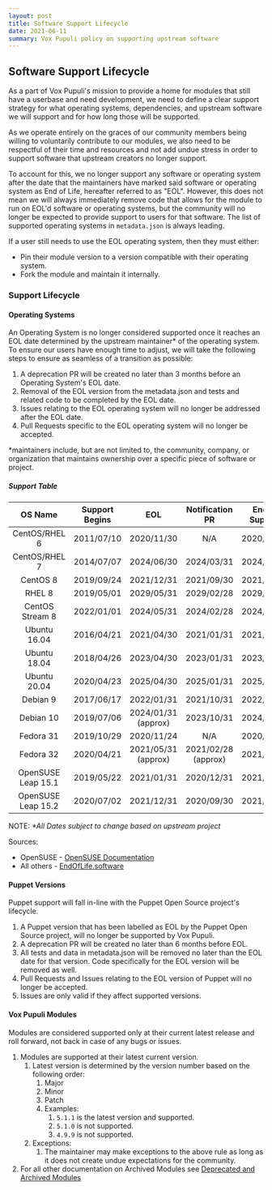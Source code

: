 ```yaml
---
layout: post
title: Software Support Lifecycle
date: 2021-06-11
summary: Vox Pupuli policy on supporting upstream software
---
```


## Software Support Lifecycle

As a part of Vox Pupuli's mission to provide a home for modules that still have a userbase and need development, we need to define a clear support strategy for what operating systems, dependencies, and upstream software we will support and for how long those will be supported.

As we operate entirely on the graces of our community members being willing to voluntarily contribute to our modules, we also need to be respectful of their time and resources and not add undue stress in order to support software that upstream creators no longer support.

To account for this, we no longer support any software or operating system after the date that the maintainers have marked said software or operating system as End of Life, hereafter referred to as "EOL". However, this does not mean we will always immediately remove code that allows for the module to run on EOL'd software or operating systems, but the community will no longer be expected to provide support to users for that software. The list of supported operating systems in `metadata.json` is always leading.

If a user still needs to use the EOL operating system, then they must either:

* Pin their module version to a version compatible with their operating system.
* Fork the module and maintain it internally.

### Support Lifecycle

#### Operating Systems

An Operating System is no longer considered supported once it reaches an EOL date determined by the upstream maintainer* of the operating system. To ensure our users have enough time to adjust, we will take the following steps to ensure as seamless of a transition as possible:

1. A deprecation PR will be created no later than 3 months before an Operating System's EOL date.
2. Removal of the EOL version from the metadata.json and tests and related code to be completed by the EOL date.
3. Issues relating to the EOL operating system will no longer be addressed after the EOL date.
4. Pull Requests specific to the EOL operating system will no longer be accepted.

*maintainers include, but are not limited to, the community, company, or organization that maintains ownership over a specific piece of software or project.

##### Support Table

|      OS Name       | Support Begins |         EOL         |   Notification PR   | End of Support | Removal of Code |
| :----------------: | :------------: | :-----------------: | :-----------------: | :------------: | :-------------: |
|   CentOS/RHEL 6    |   2011/07/10   |     2020/11/30      |         N/A         |   2020/11/30   |   2020/11/30    |
|   CentOS/RHEL 7    |   2014/07/07   |     2024/06/30      |     2024/03/31      |   2024/06/30   |   2024/06/30    |
|      CentOS 8      |   2019/09/24   |     2021/12/31      |     2021/09/30      |   2021/12/31   |   2021/12/31    |
|       RHEL 8       |   2019/05/01   |     2029/05/31      |     2029/02/28      |   2029/05/31   |   2029/05/31    |
|  CentOS Stream 8   |   2022/01/01   |     2024/05/31      |     2024/02/28      |   2024/05/31   |   2024/05/31    |
|    Ubuntu 16.04    |   2016/04/21   |     2021/04/30      |     2021/01/31      |   2021/04/30   |   2021/04/30    |
|    Ubuntu 18.04    |   2018/04/26   |     2023/04/30      |     2023/01/31      |   2023/04/30   |   2023/04/30    |
|    Ubuntu 20.04    |   2020/04/23   |     2025/04/30      |     2025/01/31      |   2025/04/30   |   2025/04/30    |
|      Debian 9      |   2017/06/17   |     2022/01/31      |     2021/10/31      |   2022/01/31   |   2022/01/31    |
|     Debian 10      |   2019/07/06   | 2024/01/31 (approx) |     2023/10/31      |   2024/01/31   |   2024/01/31    |
|     Fedora 31      |   2019/10/29   |     2020/11/24      |         N/A         |   2020/11/24   |   2020/11/24    |
|     Fedora 32      |   2020/04/21   | 2021/05/31 (approx) | 2021/02/28 (approx) |   2021/05/31   |   2021/05/31    |
| OpenSUSE Leap 15.1 |   2019/05/22   |     2021/01/31      |     2020/12/31      |   2021/01/31   |   2021/01/31    |
| OpenSUSE Leap 15.2 |   2020/07/02   |     2021/12/31      |     2020/09/30      |   2021/12/31   |   2021/12/31    |

NOTE: *\*All Dates subject to change based on upstream project*

Sources:

* OpenSUSE - [OpenSUSE Documentation](https://en.opensuse.org/Lifetime)
* All others - [EndOfLife.software](https://endoflife.software/operating-systems)

#### Puppet Versions

Puppet support will fall in-line with the Puppet Open Source project's lifecycle.

1. A Puppet version that has been labelled as EOL by the Puppet Open Source project, will no longer be supported by Vox Pupuli.
2. A deprecation PR will be created no later than 6 months before EOL.
3. All tests and data in metadata.json will be removed no later than the EOL date for that version. Code specifically for the EOL version will be removed as well.
4. Pull Requests and Issues relating to the EOL version of Puppet will no longer be accepted.
5. Issues are only valid if they affect supported versions.

#### Vox Pupuli Modules

Modules are considered supported only at their current latest release and roll forward, not back in case of any bugs or issues.

1. Modules are supported at their latest current version.
    1. Latest version is determined by the version number based on the following order:
        1. Major
        2. Minor
        3. Patch
        4. Examples:
            1. `5.1.1` is the latest version and supported.
            2. `5.1.0` is not supported.
            3. `4.9.9` is not supported.
    2. Exceptions:
        1. The maintainer may make exceptions to the above rule as long as it does not create undue expectations for the community.
2. For all other documentation on Archived Modules see [Deprecated and Archived Modules](https://voxpupuli.org/docs/deprecated_and_archived_modules/)
